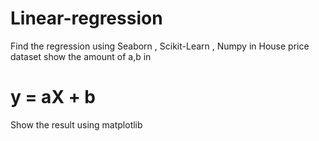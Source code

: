 # Linear-regression
Find the regression using Seaborn , Scikit-Learn , Numpy in House price dataset
show the amount of a,b in 
# y = aX + b 
Show the result using matplotlib
